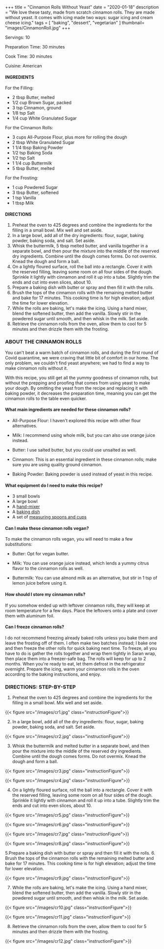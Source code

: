 +++
title = "Cinnamon Rolls Without Yeast"
date = "2020-01-18"
description = "We love these tasty, made from scratch cinnamon rolls. They are made without yeast. It comes with icing made two ways: sugar icing and cream cheese icing."
tags = [
    "baking",
    "dessert",
    "vegetarian"
]
thumbnail= "images/CinnamonRoll.jpg"
+++

Servings: 10 <!--more-->

Preparation Time: 30 minutes

Cook Time: 30 minutes

Cuisine: American

#### INGREDIENTS

For the Filling:

* 2 tbsp Butter, melted
* 1/2 cup Brown Sugar, packed
* 3 tsp Cinnamon, ground
* 1/8 tsp Salt
* 1/4 cup White Granulated Sugar

For the Cinnamon Rolls: 

* 3 cups All-Purpose Flour, plus more for rolling the dough
* 2 tbsp White Granulated Sugar
* 1 1/4 tbsp Baking Powder 
* 1/2 tsp Baking Soda 
* 1/2 tsp Salt
* 1 1/4 cup Buttermilk 
* 5 tbsp Butter, melted

For the Frosting:

* 1 cup Powdered Sugar 
* 3 tbsp Butter, softened
* 1 tsp Vanilla
* 1 tbsp Milk 

#### DIRECTIONS 

1. Preheat the oven to 425 degrees and combine the ingredients for the filling in a small bowl. Mix well and set aside. 
2. In a large bowl, add all of the dry ingredients: flour, sugar, baking powder, baking soda, and salt. Set aside. 
3. Whisk the buttermilk, 5 tbsp melted butter, and vanilla together in a separate bowl, and then pour the mixture into the middle of the reserved dry ingredients. Combine until the dough comes forms. Do not overmix. Knead the dough and form a ball.
4. On a lightly floured surface, roll the ball into a rectangle. Cover it with the reserved filling, leaving some room on all four sides of the dough. Sprinkle it lightly with cinnamon and roll it up into a tube. Slightly trim the ends and cut into even slices, about 10. 
5. Prepare a baking dish with butter or spray and then fill it with the rolls. 
6. Brush the tops of the cinnamon rolls with the remaining melted butter and bake for 17 minutes. This cooking time is for high elevation; adjust the time for lower elevation.
7. While the rolls are baking, let's make the icing. Using a hand mixer, blend the softened butter, then add the vanilla. Slowly stir in the powdered sugar until smooth, and then whisk in the milk. Set aside. 
8.  Retrieve the cinnamon rolls from the oven, allow them to cool for 5 minutes and then drizzle them with the frosting.


### ABOUT THE CINNAMON ROLLS 

You can't beat a warm batch of cinnamon rolls, and during the first round of Covid quarantine, we were craving that little bit of comfort in our home. The only problem, we couldn't find yeast anywhere; we had to find a way to make cinnamon rolls without it. 

With this recipe, you still get all the yummy goodness of cinnamon rolls, but without the prepping and proofing that comes from using yeast to make your dough. By omitting the yeast from the recipe and replacing it with baking powder, it decreases the preparation time, meaning you can get the cinnamon rolls to the table even quicker. 

#### What main ingredients are needed for these cinnamon rolls?

* All-Purpose Flour: I haven't explored this recipe with other flour alternatives.

* Milk: I recommend using whole milk, but you can also use orange juice instead.  

* Butter: I use salted butter, but you could use unsalted as well. 

* Cinnamon: This is an essential ingredient in these cinnamon rolls; make sure you are using quality ground cinnamon. 

* Baking Powder: Baking powder is used instead of yeast in this recipe. 

#### What equipment do I need to make this recipe?

* 3 small bowls
* A large bowl
* A [hand-mixer](https://amzn.to/2OXaeEn) 
* A [baking dish](https://amzn.to/3r23qTr)
* A set of [measuring spoons and cups](https://amzn.to/2QjG2UR)

#### Can I make these cinnamon rolls vegan?

To make the cinnamon rolls vegan, you will need to make a few substitutions: 

* Butter: Opt for vegan butter. 

* Milk: You can use orange juice instead, which lends a yummy citrus flavor to the cinnamon rolls as well. 

* Buttermilk: You can use almond milk as an alternative, but stir in 1 tsp of lemon juice before using it. 

#### How should I store my cinnamon rolls? 

If you somehow ended up with leftover cinnamon rolls, they will keep at room temperature for a few days. Place the leftovers onto a plate and cover them with aluminum foil. 

#### Can I freeze cinnamon rolls?

I do not recommend freezing already baked rolls unless you bake them and leave the frosting off of them. I often make two batches instead; I bake one and then freeze the other rolls for quick baking next time. To freeze, all you have to do is gather the rolls together and wrap them tightly in Saran wrap, then place them into a freezer-safe bag. The rolls will keep for up to 2 months. When you're ready to eat, let them defrost in the refrigerator overnight. Prepare the icing, warm your cinnamon rolls in the oven according to the baking instructions, and enjoy. 

### DIRECTIONS: STEP-BY-STEP

1. Preheat the oven to 425 degrees and combine the ingredients for the filling in a small bowl. Mix well and set aside.

{{< figure src="/images/cr1.jpg" class="instructionFigure">}}

2. In a large bowl, add all of the dry ingredients: flour, sugar, baking powder, baking soda, and salt. Set aside. 

{{< figure src="/images/cr2.jpg" class="instructionFigure">}}

3. Whisk the buttermilk and melted butter in a separate bowl, and then pour the mixture into the middle of the reserved dry ingredients. Combine until the dough comes forms. Do not overmix. Knead the dough and form a ball.

{{< figure src="/images/cr3.jpg" class="instructionFigure">}}

{{< figure src="/images/cr4.jpg" class="instructionFigure">}}


4. On a lightly floured surface, roll the ball into a rectangle. Cover it with the reserved filling, leaving some room on all four sides of the dough. Sprinkle it lightly with cinnamon and roll it up into a tube. Slightly trim the ends and cut into even slices, about 10. 

{{< figure src="/images/cr5.jpg" class="instructionFigure">}}

{{< figure src="/images/cr6.jpg" class="instructionFigure">}}

{{< figure src="/images/cr7.jpg" class="instructionFigure">}}

{{< figure src="/images/cr8.jpg" class="instructionFigure">}}

5.Prepare a baking dish with butter or spray and then fill it with the rolls. 
6. Brush the tops of the cinnamon rolls with the remaining melted butter and bake for 17 minutes. This cooking time is for high elevation; adjust the time for lower elevation.

{{< figure src="/images/cr9.jpg" class="instructionFigure">}}

7. While the rolls are baking, let's make the icing. Using a hand mixer, blend the softened butter, then add the vanilla. Slowly stir in the powdered sugar until smooth, and then whisk in the milk. Set aside.

{{< figure src="/images/cr10.jpg" class="instructionFigure">}}

{{< figure src="/images/cr11.jpg" class="instructionFigure">}}

8.  Retrieve the cinnamon rolls from the oven, allow them to cool for 5 minutes and then drizzle them with the frosting.

{{< figure src="/images/cr12.jpg" class="instructionFigure">}}
